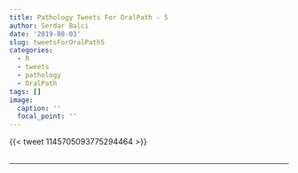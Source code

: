 ```yaml
---
title: Pathology Tweets For OralPath - 5
author: Serdar Balci
date: '2019-08-03'
slug: tweetsForOralPath5
categories:
  - R
  - tweets
  - pathology
  - OralPath
tags: []
image:
  caption: ''
  focal_point: ''
---
```



{{< tweet 1145705093775294464 >}}
<br>
<br>
<hr>
